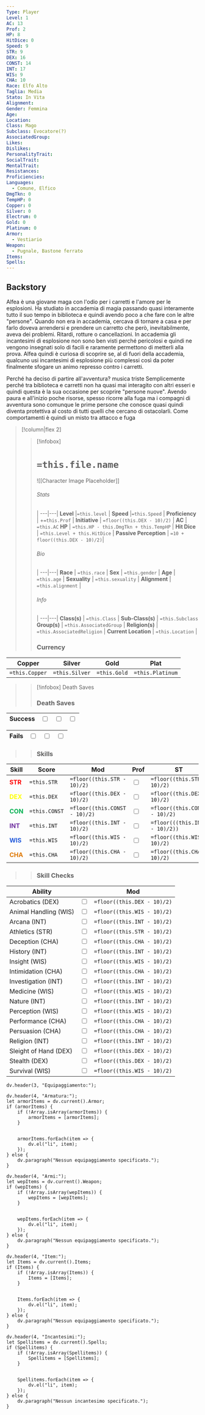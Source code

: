 ```yaml
---
Type: Player
Level: 1
AC: 13
Prof: 2
HP: 8
HitDice: 0
Speed: 9
STR: 9
DEX: 16
CONST: 14
INT: 17
WIS: 9
CHA: 10
Race: Elfo Alto
Taglia: Media
Stato: In Vita
Alignment: 
Gender: Femmina
Age: 
Location: 
Class: Mago
Subclass: Evocatore(?)
AssociatedGroup: 
Likes: 
Dislikes: 
PersonalityTrait: 
SocialTrait: 
MentalTrait: 
Resistances: 
Proficiencies: 
Languages:
  - Comune, Elfico
DmgTkn: 0
TempHP: 0
Copper: 0
Silver: 0
Electrum: 0
Gold: 0
Platinum: 0
Armor:
  - Vestiario
Weapon:
  - Pugnale, Bastone ferrato
Items: 
Spells:
---
```


## Backstory

Alfea è una giovane maga con l'odio per i carretti e l'amore per le esplosioni.
Ha studiato in accademia di magia passando quasi interamente tutto il suo tempo in biblioteca e quindi avendo poco a che fare con le altre "persone".
Quando non era in accademia, cercava di tornare a casa e per farlo doveva arrendersi e prendere un carretto che però, inevitabilmente, aveva dei problemi. Ritardi, rotture o cancellazioni.
In accademia gli incantesimi di esplosione non sono ben visti perché pericolosi e quindi ne vengono insegnati solo di facili e raramente permettono di metterli alla prova.
Alfea quindi è curiosa di scoprire se, al di fuori della accademia, qualcuno usi incantesimi di esplosione più complessi così da poter finalmente sfogare un animo represso contro i carretti.

Perché ha deciso di partire all'avventura? musica triste
Semplicemente perché tra biblioteca e carretti non ha quasi mai interagito con altri esseri e quindi questa è la sua occasione per scoprire "persone nuove".
Avendo paura e all'inizio poche risorse, spesso ricorre alla fuga ma i compagni di avventura sono comunque le prime persone che conosce quasi quindi diventa protettiva al costo di tutti quelli che cercano di ostacolarli. 
Come comportamenti è quindi un misto tra attacco e fuga

>[!column|flex 2]
>> [!infobox]
>> # `=this.file.name`
>> ![[Character Image Placeholder]]
>> ###### Stats
>>  |
>> ---|---|
>> **Level** |`=this.level` |
>>  **Speed** |`=this.Speed` |
>> **Proficiency** | +`=this.Prof` |
>> **Initiative** | `=floor((this.DEX - 10)/2)` |
>> **AC** | `=this.AC`
>> **HP** | `=this.HP - this.DmgTkn + this.TempHP` |
>> **Hit Dice** | `=this.Level + this.HitDice`  |
>> **Passive Perception** | `=10 + floor((this.DEX - 10)/2)`|
>>  
>> ###### Bio
>>   |
>> ---|---|
>> **Race** | `=this.race` |
>> **Sex** | `=this.gender` |
>> **Age** | `=this.age` |
>> **Sexuality** | `=this.sexuality` |
>> **Alignment** | `=this.alignment` |
>> ###### Info
>>   |
>> ---|---|
>> **Class(s)** | `=this.Class` |
>> **Sub-Class(s)** | `=this.Subclass`
>> **Group(s)** | `=this.AssociatedGroup` |
>> **Religion(s)** | `=this.AssociatedReligion` |
>> **Current Location** | `=this.Location` |
>>  ### Currency
| Copper   | Silver    | Gold      | Plat        |
| -------------- | -------------- | ------------ | ---------------- |
| `=this.Copper` | `=this.Silver` | `=this.Gold` | `=this.Platinum` |
>
>> [!infobox] Death Saves
>> ### Death Saves
| Success | <input type="checkbox" unchecked>  | <input type="checkbox" unchecked> | <input type="checkbox" unchecked> | 
| ------- | --- | --------------------------------- | --------------------------------- |
>>
| Fails | <input type="checkbox" unchecked>  | <input type="checkbox" unchecked> | <input type="checkbox" unchecked> | 
| ----- | --- | --------------------------------- | --------------------------------- |
>>
>> ### Skills
| Skill | Score       | Mod                     | Prof                              | ST                                  |
| ----- | ----------- | ----------------------- | --------------------------------- | ----------------------------------- |
| <font color="#ff0000">**STR**</font>   | `=this.STR` | `=floor((this.STR - 10)/2)`  | <input type="checkbox" unchecked> | `=floor((this.STR - 10)/2)`               |
| <font color="#ffff00">**DEX**</font>   | `=this.DEX`  | `=floor((this.DEX - 10)/2)`   | <input type="checkbox" unchecked> | `=floor((this.DEX - 10)/2)`               |
| <font color="#00b050">**CON**</font>   | `=this.CONST` | `=floor((this.CONST - 10)/2)` | <input type="checkbox" unchecked>   | `=floor((this.CONST - 10)/2)` |
| <font color="#7030a0">**INT**</font>   | `=this.INT`          | `=floor((this.INT - 10)/2)`   | <input type="checkbox" unchecked>   | `=floor(((this.INT - 10)/2))`   |
| <font color="#245bdb">**WIS**</font>   | `=this.WIS`          | `=floor((this.WIS - 10)/2)`   | <input type="checkbox" unchecked> | `=floor((this.WIS - 10)/2)`               |
| <font color="#de7802">**CHA**</font>   | `=this.CHA`          | `=floor((this.CHA - 10)/2)`   | <input type="checkbox" unchecked> | `=floor((this.CHA - 10)/2)`               |
>> ### Skill Checks
| Ability               |                                   | Mod |
| --------------------- | --------------------------------- | --- |
| Acrobatics (DEX)      | <input type="checkbox" unchecked> | `=floor((this.DEX - 10)/2)`   |
| Animal Handling (WIS) | <input type="checkbox" unchecked> | `=floor((this.WIS - 10)/2)`  |
| Arcana (INT)          | <input type="checkbox" unchecked> | `=floor((this.INT - 10)/2)`  |
| Athletics (STR)       | <input type="checkbox" unchecked> | `=floor((this.STR - 10)/2)`   |
| Deception (CHA)       | <input type="checkbox" unchecked> | `=floor((this.CHA - 10)/2)`  |
| History (INT)         | <input type="checkbox" unchecked> | `=floor((this.INT - 10)/2)`  |
| Insight (WIS)         | <input type="checkbox" unchecked>   | `=floor((this.WIS - 10)/2)`  |
| Intimidation (CHA)    | <input type="checkbox" unchecked> | `=floor((this.CHA - 10)/2)`  |
| Investigation (INT)   | <input type="checkbox" unchecked>   | `=floor((this.INT - 10)/2)`  |
| Medicine (WIS)        | <input type="checkbox" unchecked> | `=floor((this.WIS - 10)/2)`  |
| Nature (INT)          | <input type="checkbox" unchecked> | `=floor((this.INT - 10)/2)`  |
| Perception (WIS)      | <input type="checkbox" unchecked>   | `=floor((this.WIS - 10)/2)`  |
| Performance (CHA)     | <input type="checkbox" unchecked> | `=floor((this.CHA - 10)/2)`  |
| Persuasion (CHA)      | <input type="checkbox" unchecked> | `=floor((this.CHA - 10)/2)`  |
| Religion (INT)        | <input type="checkbox" unchecked> | `=floor((this.INT - 10)/2)`  |
| Sleight of Hand (DEX) | <input type="checkbox" unchecked> | `=floor((this.DEX - 10)/2)`   |
| Stealth (DEX)         | <input type="checkbox" unchecked> | `=floor((this.DEX - 10)/2)`   |
| Survival (WIS)        | <input type="checkbox" unchecked> | `=floor((this.WIS - 10)/2)`  |


```dataviewjs
dv.header(3, "Equipaggiamento:");

dv.header(4, "Armatura:");
let armorItems = dv.current().Armor; 
if (armorItems) { 
    if (!Array.isArray(armorItems)) {
        armorItems = [armorItems]; 
    }

    
    armorItems.forEach(item => {
        dv.el("li", item); 
    });
} else {
    dv.paragraph("Nessun equipaggiamento specificato.");
}

dv.header(4, "Armi:");
let wepItems = dv.current().Weapon; 
if (wepItems) { 
    if (!Array.isArray(wepItems)) {
        wepItems = [wepItems]; 
    }

    
    wepItems.forEach(item => {
        dv.el("li", item); 
    });
} else {
    dv.paragraph("Nessun equipaggiamento specificato.");
}

dv.header(4, "Item:");
let Items = dv.current().Items; 
if (Items) { 
    if (!Array.isArray(Items)) {
        Items = [Items]; 
    }

    
    Items.forEach(item => {
        dv.el("li", item); 
    });
} else {
    dv.paragraph("Nessun equipaggiamento specificato.");
}

dv.header(4, "Incantesimi:");
let Spellitems = dv.current().Spells; 
if (Spellitems) { 
    if (!Array.isArray(Spellitems)) {
        Spellitems = [Spellitems]; 
    }

    
    Spellitems.forEach(item => {
        dv.el("li", item); 
    });
} else {
    dv.paragraph("Nessun incantesimo specificato.");
}